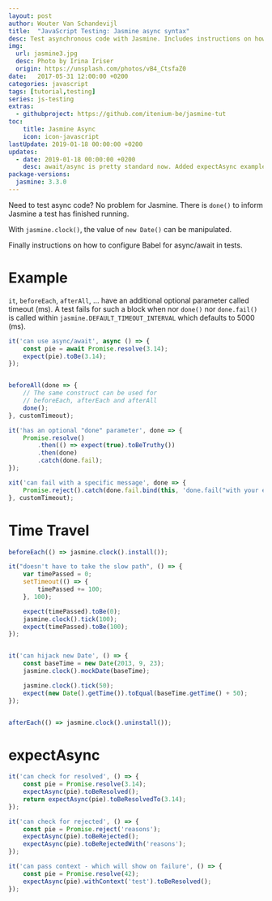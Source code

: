```yaml
---
layout: post
author: Wouter Van Schandevijl
title:  "JavaScript Testing: Jasmine async syntax"
desc: Test asynchronous code with Jasmine. Includes instructions on how to use ES2017 async/await.
img:
  url: jasmine3.jpg
  desc: Photo by Irina Iriser
  origin: https://unsplash.com/photos/vB4_CtsfaZ0
date:   2017-05-31 12:00:00 +0200
categories: javascript
tags: [tutorial,testing]
series: js-testing
extras:
  - githubproject: https://github.com/itenium-be/jasmine-tut
toc:
    title: Jasmine Async
    icon: icon-javascript
lastUpdate: 2019-01-18 00:00:00 +0200
updates:
  - date: 2019-01-18 00:00:00 +0200
    desc: await/async is pretty standard now. Added expectAsync examples.
package-versions:
  jasmine: 3.3.0
---
```


Need to test async code? No problem for Jasmine. 
There is `done()` to inform Jasmine a test has finished running.

With `jasmine.clock()`, the value of `new Date()` can be manipulated.

Finally instructions on how to configure Babel for async/await in tests.

<!--more-->


# Example

`it`, `beforeEach`, `afterAll`, ... have an additional optional parameter called timeout (ms).
A test fails for such a block when nor `done()` nor `done.fail()` is called within 
`jasmine.DEFAULT_TIMEOUT_INTERVAL` which defaults to 5000 (ms).

```js
it('can use async/await', async () => {
    const pie = await Promise.resolve(3.14);
    expect(pie).toBe(3.14);
});


beforeAll(done => {
    // The same construct can be used for
    // beforeEach, afterEach and afterAll
    done();
}, customTimeout);

it('has an optional "done" parameter', done => {
    Promise.resolve()
        .then(() => expect(true).toBeTruthy())
        .then(done)
        .catch(done.fail);
});

xit('can fail with a specific message', done => {
    Promise.reject().catch(done.fail.bind(this, 'done.fail("with your error message")'));
}, customTimeout);
```


# Time Travel

```js
beforeEach(() => jasmine.clock().install());

it("doesn't have to take the slow path", () => {
	var timePassed = 0;
	setTimeout(() => {
		timePassed += 100;
	}, 100);

	expect(timePassed).toBe(0);
	jasmine.clock().tick(100);
	expect(timePassed).toBe(100);
});


it('can hijack new Date', () => {
	const baseTime = new Date(2013, 9, 23);
	jasmine.clock().mockDate(baseTime);

	jasmine.clock().tick(50);
	expect(new Date().getTime()).toEqual(baseTime.getTime() + 50);
});


afterEach(() => jasmine.clock().uninstall());
```

# expectAsync

```js
it('can check for resolved', () => {
    const pie = Promise.resolve(3.14);
    expectAsync(pie).toBeResolved();
    return expectAsync(pie).toBeResolvedTo(3.14);
});

it('can check for rejected', () => {
    const pie = Promise.reject('reasons');
    expectAsync(pie).toBeRejected();
    expectAsync(pie).toBeRejectedWith('reasons');
});

it('can pass context - which will show on failure', () => {
    const pie = Promise.resolve(42);
    expectAsync(pie).withContext('test').toBeResolved();
});
```
